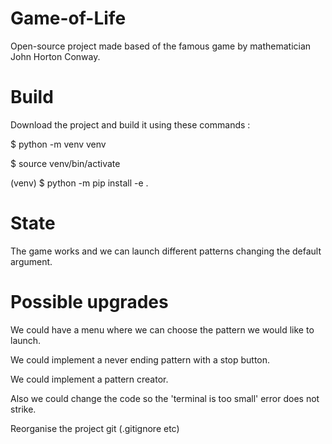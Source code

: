 # Game-of-Life

Open-source project made based of the famous game by mathematician John Horton Conway.

# Build

Download the project and build it using these commands :

$ python -m venv venv

$ source venv/bin/activate

(venv) $ python -m pip install -e .

# State

The game works and we can launch different patterns changing the default argument.

# Possible upgrades

We could have a menu where we can choose the pattern we would like to launch. 

We could implement a never ending pattern with a stop button.

We could implement a pattern creator.

Also we could change the code so the 'terminal is too small' error does not strike.

Reorganise the project git (.gitignore etc)
